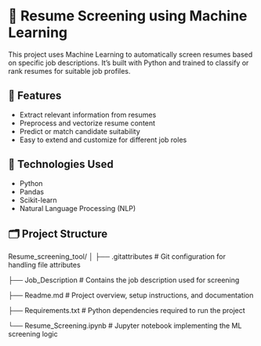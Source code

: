 # 📄 Resume Screening using Machine Learning

This project uses Machine Learning to automatically screen resumes based on specific job descriptions. It’s built with Python and trained to classify or rank resumes for suitable job profiles.

## 🚀 Features
- Extract relevant information from resumes
- Preprocess and vectorize resume content
- Predict or match candidate suitability
- Easy to extend and customize for different job roles

## 🧠 Technologies Used
- Python
- Pandas
- Scikit-learn
- Natural Language Processing (NLP)

## 🗂️ Project Structure
Resume_screening_tool/
│
├── .gitattributes         # Git configuration for handling file attributes

├── Job_Description        # Contains the job description used for screening

├── Readme.md              # Project overview, setup instructions, and documentation

├── Requirements.txt       # Python dependencies required to run the project

└── Resume_Screening.ipynb # Jupyter notebook implementing the ML screening logic


